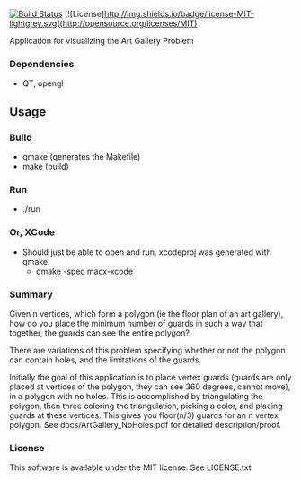 [![Build Status](https://travis-ci.org/thejnich/ArtGalleryProblem.svg?branch=master)](https://travis-ci.org/thejnich/ArtGalleryProblem)
[![License]http://img.shields.io/badge/license-MIT-lightgrey.svg](http://opensource.org/licenses/MIT)

Application for visualizing the Art Gallery Problem

### Dependencies
* QT, opengl

## Usage
### Build
* qmake (generates the Makefile)
* make (build)

### Run
* ./run

### Or, XCode
* Should just be able to open and run. xcodeproj was generated with qmake:
  * qmake -spec macx-xcode

### Summary
Given n vertices, which form a polygon (ie the floor plan of an art gallery),
how do you place the minimum number of guards in such a way that together, the
guards can see the entire polygon?

There are variations of this problem specifying whether or not the polygon can
contain holes, and the limitations of the guards.

Initially the goal of this application is to place vertex guards (guards are only 
placed at vertices of the polygon, they can see 360 degrees, cannot move), in a
polygon with no holes. This is accomplished by triangulating the polygon, then
three coloring the triangulation, picking a color, and placing guards at these
vertices. This gives you floor(n/3) guards for an n vertex polygon.
See docs/ArtGallery_NoHoles.pdf for detailed description/proof.

### License
This software is available under the MIT license. See LICENSE.txt
